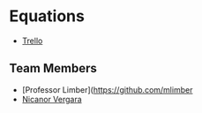 # Equations

* [Trello](https://trello.com/b/NrDTWWid/equations)

## Team Members
* [Professor Limber](https://github.com/mlimber
* [Nicanor Vergara](https://github.com/npvergara)
